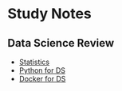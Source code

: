 # Study Notes

## Data Science Review

- [Statistics](https://github.com/dongzhang84/Study_Notes/blob/main/Statistical_Review.md)
- [Python for DS](https://github.com/dongzhang84/Study_Notes/blob/main/Python_Notes.md)
- [Docker for DS](https://github.com/dongzhang84/Study_Notes/blob/main/Docker_Notes.md)

